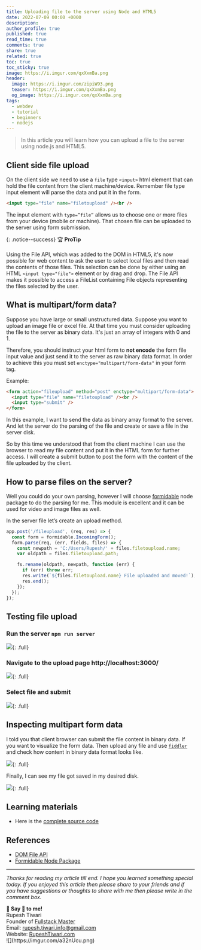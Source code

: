 ```yaml
---
title: Uploading file to the server using Node and HTML5
date: 2022-07-09 00:00 +0000
description:
author_profile: true
published: true
read_time: true
comments: true
share: true
related: true
toc: true
toc_sticky: true
image: https://i.imgur.com/qxXxmBa.png
header:
  image: https://i.imgur.com/zipiW93.png
  teaser: https://i.imgur.com/qxXxmBa.png
  og_image: https://i.imgur.com/qxXxmBa.png
tags:
  - webdev
  - tutorial
  - beginners
  - nodejs
---
```


> In this article you will learn how you can upload a file to the server using node.js and HTML5.

## Client side file upload

On the client side we need to use a `file` type `<input>` html element that can hold the file content from the client machine/device. Remember file type input element will parse the data and put it in the form.

```html
<input type="file" name="filetoupload" /><br />
```

The input element with `type=”file”` allows us to choose one or more files from your device (mobile or machine). That chosen file can be uploaded to the server using form submission.

{: .notice--success}
🏆 **ProTip** \
\
Using the File API, which was added to the DOM in HTML5, it's now possible for web content to ask the user to select local files and then read the contents of those files. This selection can be done by either using an HTML `<input type="file">` element or by drag and drop. The File API makes it possible to access a FileList containing File objects representing the files selected by the user.

## What is multipart/form data?

Suppose you have large or small unstructured data. Suppose you want to upload an image file or excel file. At that time you must consider uploading the file to the server as binary data. It's just an array of integers with 0 and 1.

Therefore, you should instruct your html form to **not encode** the form file input value and just send it to the server as raw binary data format. In order to achieve this you must set `enctype="multipart/form-data"` in your form tag.

Example:

```html
<form action="fileupload" method="post" enctype="multipart/form-data">
  <input type="file" name="filetoupload" /><br />
  <input type="submit" />
</form>
```

In this example, I want to send the data as binary array format to the server. And let the server do the parsing of the file and create or save a file in the server disk.

So by this time we understood that from the client machine I can use the browser to read my file content and put it in the HTML form for further access. I will create a submit button to post the form with the content of the file uploaded by the client.

## How to parse files on the server?

Well you could do your own parsing, however I will choose [formidable](https://www.npmjs.com/package/formidable) node package to do the parsing for me. This module is excellent and it can be used for video and image files as well.

In the server file let’s create an upload method.

```ts
app.post('/fileupload', (req, res) => {
  const form = formidable.IncomingForm();
  form.parse(req, (err, fields, files) => {
    const newpath = 'C:/Users/Rupesh/' + files.filetoupload.name;
    var oldpath = files.filetoupload.path;

    fs.rename(oldpath, newpath, function (err) {
      if (err) throw err;
      res.write(`${files.filetoupload.name} File uploaded and moved!`);
      res.end();
    });
  });
});
```

## Testing file upload

### Run the server `npm run server`

![](https://i.imgur.com/qCbTbnB.png){: .full}

### Navigate to the upload page http://localhost:3000/

![](https://i.imgur.com/ZS6l9fw.png){: .full}

### Select file and submit

![](https://i.imgur.com/r1Iz2mM.png){: .full}

## Inspecting multipart form data
I told you that client browser can submit the file content in binary data. If you want to visualize the form data. Then upload any file and use [`fiddler`](https://www.telerik.com/fiddler) and check how content in binary data format looks like.

![](https://i.imgur.com/NlnKSAp.png){: .full}

Finally, I can see my file got saved in my desired disk.

![](https://i.imgur.com/pOVx2DS.png){: .full}

## Learning materials

- Here is the [complete source code](https://github.com/rupeshtiwari/coding-example-upload-file)

## References

- [DOM File API](https://developer.mozilla.org/en-US/docs/Web/API/File/Using_files_from_web_applications)
- [Formidable Node Package](https://www.npmjs.com/package/formidable)

---

_Thanks for reading my article till end. I hope you learned something special today. If you enjoyed this article then please share to your friends and if you have suggestions or thoughts to share with me then please write in the comment box._

<div class="notice--success">
<strong>💖 Say 👋 to me!</strong>
<br>Rupesh Tiwari
<br>Founder of <a href="https://www.fullstackmaster.net">Fullstack Master </a>
<br>Email: <a href="mailto:rupesh.tiwari.info@gmail.com?subject=Hi">rupesh.tiwari.info@gmail.com</a>
<br>Website: <a href="https://www.rupeshtiwari.com">RupeshTiwari.com </a>
</div>
![](https://imgur.com/a32nUcu.png)
